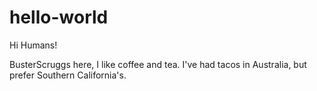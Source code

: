 # hello-world

Hi Humans!

BusterScruggs here, I like coffee and tea.
I've had tacos in Australia, but prefer Southern California's.

